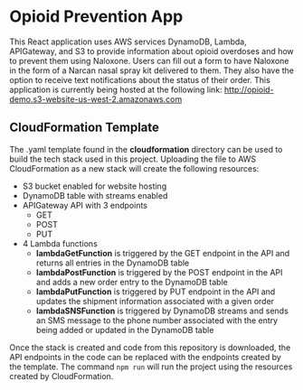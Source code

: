 # Opioid Prevention App
This React application uses AWS services DynamoDB, Lambda, APIGateway, and S3 to provide information about opioid overdoses and how to prevent them using Naloxone. Users can fill out a form to have Naloxone in the form of a Narcan nasal spray kit delivered to them. They also have the option to receive text notifications about the status of their order. This application is currently being hosted at the following link: http://opioid-demo.s3-website-us-west-2.amazonaws.com

## CloudFormation Template
The .yaml template found in the **cloudformation** directory can be used to build the tech stack used in this project. Uploading the file to AWS CloudFormation as a new stack will create the following resources: 
* S3 bucket enabled for website hosting
* DynamoDB table with streams enabled 
* APIGateway API with 3 endpoints
    * GET
    * POST
    * PUT
* 4 Lambda functions 
    * **lambdaGetFunction** is triggered by the GET endpoint in the API and returns all entries in the DynamoDB table
    * **lambdaPostFunction** is triggered by the POST endpoint in the API and adds a new order entry to the DynamoDB table
    * **lambdaPutFunction** is triggered by PUT endpoint in the API and updates the shipment information associated with a given order
    * **lambdaSNSFunction** is triggered by DynamoDB streams and sends an SMS message to the phone number associated with the entry being added or updated in the DynamoDB table 

Once the stack is created and code from this repository is downloaded, the API endpoints in the code can be replaced with the endpoints created by the template. The command `npm run` will run the project using the resources created by CloudFormation. 